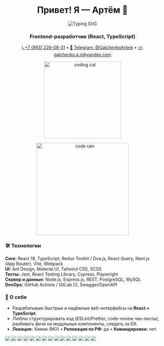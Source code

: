 <h1 align="center">Привет! Я — Артём 👋</h1>
<p align="center">
  <img src="https://readme-typing-svg.herokuapp.com?font=Fira+Code&duration=2000&pause=1000&color=58A6FF&center=true&vCenter=true&width=450&lines=Frontend+Developer+(React%2C+TypeScript);Clean+Code+%26+Lazy+Loading+Fan;Always+Refactoring+Something+😄" alt="Typing SVG" />
</p>
<h3 align="center">Frontend-разработчик (React, TypeScript)</h3>

<p align="center">
<a href="tel:+79932260831">📞 +7 (993) 226-08-31</a> • 
<a href="https://t.me/GalchenkoArtem">💬 Telegram: @GalchenkoArtem</a> • 
<a href="mailto:galchenko.a.n@yandex.com">✉️ galchenko.a.n@yandex.com</a>
</p>

<p align="center">
  <img src="https://media.giphy.com/media/v1.Y2lkPTc5MGI3NjExdjh6dzFrbmE1YWZvbGYyMzNlY2lzZndnYmhvY2htYXgzajJmbnFyYyZlcD12MV9naWZzX3NlYXJjaCZjdD1n/KzJkzjggfGN5Py6nkT/giphy.gif" width="250" alt="coding cat"/>
</p>

<p align="center">
  <img src="https://media.giphy.com/media/v1.Y2lkPTc5MGI3NjExMWQ0dDduazJ2MW1yYWt6OGdoamNodG1vYTNlbm11a2Q3OWx0dmRzeCZlcD12MV9naWZzX3NlYXJjaCZjdD1n/gjrYDwbjnK8x36xZIO/giphy.gif" width="300" alt="code rain"/>
</p>




### 🛠 Технологии
**Core:** React 18, TypeScript, Redux Toolkit / Dva.js, React Query, Next.js (App Router), Vite, Webpack  
**UI:** Ant Design, Material UI, Tailwind CSS, SCSS  
**Тесты:** Jest, React Testing Library, Cypress, Playwright  
**Сервер и данные:** Node.js, Express.js, REST, PostgreSQL, MySQL  
**DevOps:** GitHub Actions / GitLab CI, Swagger/OpenAPI

### 🤝 О себе
- Разрабатываю быстрые и надёжные веб-интерфейсы на **React + TypeScript**.
- Люблю структурировать код (ESLint/Prettier, code-review чек-листы), разбивать фичи на модульные компоненты, следить за DX.
- **Локация:** Химки (МО) • **Релокация по РФ:** да • **Командировки:** нет.

<p align="left">
  <img src="https://img.shields.io/badge/React-18-61DAFB?logo=react&logoColor=white" />
  <img src="https://img.shields.io/badge/TypeScript-5-3178C6?logo=typescript&logoColor=white" />
  <img src="https://img.shields.io/badge/Redux%20Toolkit-764ABC?logo=redux&logoColor=white" />
  <img src="https://img.shields.io/badge/React%20Query-FF4154?logo=reactquery&logoColor=white" />
  <img src="https://img.shields.io/badge/Next.js-App%20Router-000000?logo=nextdotjs&logoColor=white" />
  <img src="https://img.shields.io/badge/Vite-646CFF?logo=vite&logoColor=white" />
  <img src="https://img.shields.io/badge/Ant%20Design-0170FE?logo=antdesign&logoColor=white" />
  <img src="https://img.shields.io/badge/Material%20UI-007FFF?logo=mui&logoColor=white" />
  <img src="https://img.shields.io/badge/Tailwind%20CSS-06B6D4?logo=tailwindcss&logoColor=white" />
  <img src="https://img.shields.io/badge/Jest-C21325?logo=jest&logoColor=white" />
  <img src="https://img.shields.io/badge/Cypress-17202C?logo=cypress&logoColor=white" />
  <img src="https://img.shields.io/badge/Playwright-45BA4B?logo=playwright&logoColor=white" />
  <img src="https://img.shields.io/badge/Node.js-339933?logo=nodedotjs&logoColor=white" />
  <img src="https://img.shields.io/badge/Express-000000?logo=express&logoColor=white" />
  <img src="https://img.shields.io/badge/PostgreSQL-4169E1?logo=postgresql&logoColor=white" />
</p>
